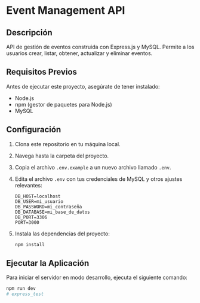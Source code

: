# Event Management API

## Descripción

API de gestión de eventos construida con Express.js y MySQL. Permite a los usuarios crear, listar, obtener, actualizar y eliminar eventos.

## Requisitos Previos

Antes de ejecutar este proyecto, asegúrate de tener instalado:

- Node.js
- npm (gestor de paquetes para Node.js)
- MySQL

## Configuración

1. Clona este repositorio en tu máquina local.
2. Navega hasta la carpeta del proyecto.
3. Copia el archivo `.env.example` a un nuevo archivo llamado `.env`.
4. Edita el archivo `.env` con tus credenciales de MySQL y otros ajustes relevantes:

    ```env
    DB_HOST=localhost
    DB_USER=mi_usuario
    DB_PASSWORD=mi_contraseña
    DB_DATABASE=mi_base_de_datos
    DB_PORT=3306
    PORT=3000
    ```

5. Instala las dependencias del proyecto:

    ```bash
    npm install
    ```

## Ejecutar la Aplicación

Para iniciar el servidor en modo desarrollo, ejecuta el siguiente comando:

```bash
npm run dev
# express_test

